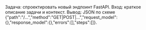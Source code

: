 Задача: спроектировать новый эндпоинт FastAPI.
Вход: краткое описание задачи и контекст.
Вывод: JSON по схеме {"path":"/...","method":"GET|POST|...","request_model":{},"response_model":{},"errors":[],"steps":[]}.

